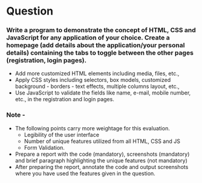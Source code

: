 # Question
### Write a program to demonstrate the concept of HTML, CSS and JavaScript for any application of your choice. Create a homepage (add details about the application/your personal details) containing the tabs to toggle between the other pages (registration, login pages).
- Add more customized HTML elements including media, files, etc.,
- Apply CSS styles including selectors, box models, customized background - borders - text effects, multiple columns layout, etc.,
- Use JavaScript to validate the fields like name, e-mail, mobile number, etc., in the registration and login pages. 

### Note - 
- The following points carry more weightage for this evaluation.
  - Legibility of the user interface
  - Number of unique features utilized from all HTML, CSS and JS
  - Form Validation.
- Prepare a report with the code (mandatory), screenshots (mandatory) and brief paragraph highlighting the unique features (not mandatory)
- After preparing the report, annotate the code and output screenshots where you have used the features given in the question.
